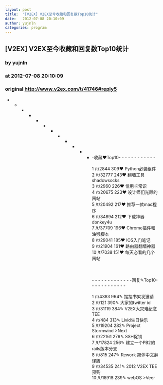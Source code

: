 ```yaml
---
layout: post
title:  "[V2EX] V2EX至今收藏和回复数Top10统计"
date:   2012-07-08 20:10:09
author: yujnln
categories: program
---
```


## [V2EX] V2EX至今收藏和回复数Top10统计
### by yujnln
### at 2012-07-08 20:10:09
### original <http://www.v2ex.com/t/41746#reply5>

- - - - - - - - - - - - -收藏♥Top10- - - - - - - - - - - -<br><br>1  /t/2844   309♥   Python必装组件<br>2  /t/32777  243♥   翻墙工具 shadowsocks<br>3  /t/2960   226♥   信用卡常识<br>4  /t/20675  223♥   设计师们光顾的网站<br>5  /t/20492  217♥   推荐一款mac程序<br>6  /t/34894  212♥   下载神器donkey4u<br>7  /t/37709  196♥   Chrome插件和油猴脚本<br>8  /t/29041  185♥   IOS入门笔记<br>9  /t/21904  161♥   路由器翻墙神器<br>10 /t/7038   151♥   每天必看的几个网站<br><br><br><br>- - - - - - - - - - - - -回复✎Top10- - - - - - - - - - - -<br><br>1  /t/4383   964✎   摆摆书架发邀请<br>2  /t/121    390✎   大家的twitter id<br>3  /t/31119  384✎   V2EX大灾难纪念TEE<br>4  /t/484    313✎   Livid生日快乐<br>5  /t/19204  282✎   Project Stormwind &gt;Next<br>6  /t/22161  279✎   SSH促销<br>7  /t/17824  256✎   建立一个PB2的rails版本分支<br>8  /t/815    247✎   Rework 简体中文翻译版<br>9  /t/34535  241✎   2012 V2EX TEE 预购<br>10 /t/18918  239✎   webOS &gt;Veer